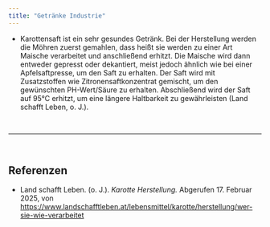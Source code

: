 ```yaml
---
title: "Getränke Industrie"
---
```


- Karottensaft ist ein sehr gesundes Getränk. Bei der Herstellung werden die Möhren zuerst gemahlen, dass heißt sie werden zu einer Art Maische verarbeitet und anschließend erhitzt. Die Maische wird dann entweder gepresst oder dekantiert, meist jedoch ähnlich wie bei einer Apfelsaftpresse, um den Saft zu erhalten. Der Saft wird mit Zusatzstoffen wie Zitronensaftkonzentrat gemischt, um den gewünschten PH-Wert/Säure zu erhalten. Abschließend wird der Saft auf 95°C erhitzt, um eine längere Haltbarkeit zu gewährleisten (Land schafft Leben, o. J.).


<br>

---

<br> 

## Referenzen
- Land schafft Leben. (o. J.). *Karotte Herstellung.* Abgerufen 17. Februar 2025, von <https://www.landschafftleben.at/lebensmittel/karotte/herstellung/wer-sie-wie-verarbeitet>
